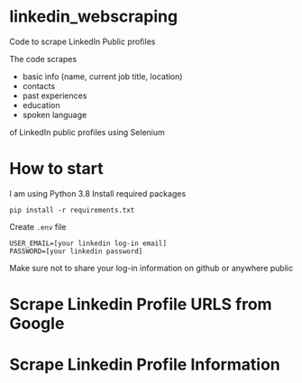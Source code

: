 # linkedin_webscraping
Code to scrape LinkedIn Public profiles

The code scrapes 
- basic info (name, current job title, location)
- contacts
- past experiences
- education 
- spoken language

of LinkedIn public profiles using Selenium

# How to start
I am using Python 3.8 
Install required packages
```
pip install -r requirements.txt
```

Create `.env` file
```
USER_EMAIL=[your linkedin log-in email]
PASSWORD=[your linkedin password]
```
Make sure not to share your log-in information on github or anywhere public

# Scrape Linkedin Profile URLS from Google

# Scrape Linkedin Profile Information
